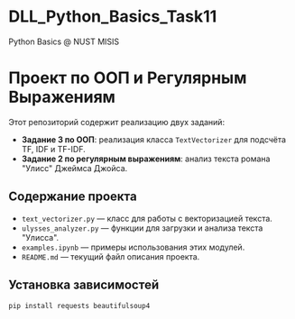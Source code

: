 # DLL_Python_Basics_Task11
Python Basics @ NUST MISIS
# Проект по ООП и Регулярным Выражениям

Этот репозиторий содержит реализацию двух заданий:

- **Задание 3 по ООП**: реализация класса `TextVectorizer` для подсчёта TF, IDF и TF-IDF.
- **Задание 2 по регулярным выражениям**: анализ текста романа "Улисс" Джеймса Джойса.

## Содержание проекта

- `text_vectorizer.py` — класс для работы с векторизацией текста.
- `ulysses_analyzer.py` — функции для загрузки и анализа текста "Улисса".
- `examples.ipynb` — примеры использования этих модулей.
- `README.md` — текущий файл описания проекта.

## Установка зависимостей

```bash
pip install requests beautifulsoup4
